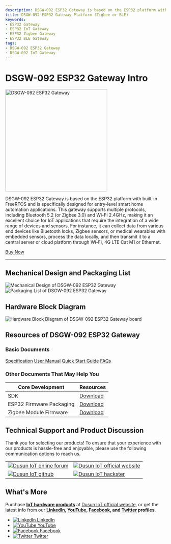 ```yaml
---
description: DSGW-092 ESP32 Gateway is based on the ESP32 platform with built-in FreeRTOS and is specifically designed for entry-level smart home automation applications. This gateway supports multiple protocols, including Bluetooth 5.2 (or Zigbee 3.0), and Wi-Fi 2.4GHz.  
title: DSGW-092 ESP32 Gateway Platform (Zigbee or BLE)  
keywords:
- ESP32 Gateway
- ESP32 IoT Gateway
- ESP32 Zigbee Gateway  
- ESP32 BLE Gateway
tags:
- DSGW-092 ESP32 Gateway
- DSGW-092 IoT Gateway
---
```



# DSGW-092 ESP32 Gateway Intro  

<div style={{ display: 'flex', justifyContent: 'center' }}>
  <img src="https://www.dusuniot.com/wp-content/uploads/2023/07/DSGW-092-front.jpg.webp" alt="DSGW-092 ESP32 Gateway" width="320" height="320" style={{ marginBottom: '20px' }} />
</div>

DSGW-092 ESP32 Gateway is based on the ESP32 platform with built-in FreeRTOS and is specifically designed for entry-level smart home automation applications. This gateway supports multiple protocols, including Bluetooth 5.2 (or Zigbee 3.0) and Wi-Fi 2.4GHz, making it an excellent choice for IoT applications that require the integration of a wide range of devices and sensors. For instance, it can collect data from various end devices like Bluetooth locks, Zigbee sensors, or medical wearables with embedded sensors, process the data locally, and then transmit it to a central server or cloud platform through Wi-Fi, 4G LTE Cat M1 or Ethernet.  

<div style={{ display: 'flex', justifyContent: 'center' }}>
  <a href="https://www.dusuniot.com/product/dsgw-092-esp32-iot-gateway-ble-zigbee/" style={{ display: 'inline-block', backgroundColor: '#F6940B', color: '#ffffff', padding: '10px 20px', textDecoration: 'none', borderRadius: '4px' }}>Buy Now</a>
</div>

***  
## Mechanical Design and Packaging List

<div style={{ display: 'flex', justifyContent: 'center' }}>
  <img src="https://www.dusuniot.com/wp-content/uploads/2022/08/dsgw-090-Dimensions-1024x557.png.webp" alt="Mechanical Design of DSGW-092 ESP32 Gateway" style={{ maxWidth: '50%', height: 'auto', marginRight: '10px' }} />
  <img src="https://www.dusuniot.com/wp-content/uploads/2023/05/dsgw-090-package-list.jpg.webp" alt="Packaging List of DSGW-092 ESP32 Gateway" style={{ maxWidth: '50%', height: 'auto', marginLeft: '10px' }} />
</div>

## Hardware Block Diagram  
![Hardware Block Diagram of DSGW-092 ESP32 Gateway board](https://www.dusuniot.com/wp-content/uploads/2022/08/DSGW-092-1-1024x512.png.webp) 


## Resources of DSGW-092 ESP32 Gateway
### Basic Documents  

<div class="custom-links">
  <a href="https://wiki.dusuniot.com/iot-gateway-hardware/dsgw-092-esp32-gateway/specification">Specification</a>
  <a href="https://wiki.dusuniot.com/iot-gateway-hardware/dsgw-092-esp32-gateway/user-manual">User Manual</a>
  <a href="https://wiki.dusuniot.com/iot-gateway-hardware/dsgw-092-esp32-gateway/quick-start-guide">Quick Start Guide</a>
  <a href="https://wiki.dusuniot.com/iot-gateway-hardware/dsgw-092-esp32-gateway/faqs">FAQs</a> 
</div>

### Other Documents That May Help You  

| Core Development | Resources |
|-----|-----|
| SDK | [Download](https://github.com/espressif/esp-idf.git) |
| ESP32 Firmware Packaging | [Download](https://drive.google.com/file/d/1TzmIk1sC5QvzwAHBlRYzKDigG7_Om6NU/view) |
| Zigbee Module Firmware | [Download](https://drive.google.com/file/d/1YFGbySkt5w2zO-OeXImsmlc0yeIfWEZo/view) |

## Technical Support and Product Discussion

Thank you for selecting our products! To ensure that your experience with our products is hassle-free and enjoyable, please use the following communication options to reach us.   

<table>
  <tr>
    <td>
      <a href="https://community.dusuniot.com/"><img src="https://www.dusuniot.com/wp-content/uploads/2023/10/dusun-iot-online-forum.png" alt="Dusun IoT online forum" style={{ maxWidth: '100%', height: 'auto' }}/></a>
    </td>
    <td>
      <a href="https://www.dusuniot.com/"><img src="https://www.dusuniot.com/wp-content/uploads/2023/10/dusun-iot-official-website.png" alt="Dusun IoT official website" style={{ maxWidth: '100%', height: 'auto' }}/></a>
    </td>
  </tr>
  <tr>
    <td>
      <a href="https://github.com/dusun001/wiki"><img src="https://www.dusuniot.com/wp-content/uploads/2023/10/dusun-iot-github.png" alt="Dusun IoT github" style={{ maxWidth: '100%', height: 'auto' }}/></a>
    </td>
    <td>
      <a href="https://www.hackster.io/dusun-iot/"><img src="https://www.dusuniot.com/wp-content/uploads/2023/10/dusun-iot-hackster.png" alt="Dusun IoT hackster" style={{ maxWidth: '100%', height: 'auto' }}/></a>
    </td>
  </tr>
</table>

## What's More
Purchase **[IoT hardware products](https://www.dusuniot.com/shop/)** at [Dusun IoT official website](https://www.dusuniot.com/), or get the latest info from our **[LinkedIn](https://www.linkedin.com/company/dusun-electron-ltd/), [YouTube](https://www.youtube.com/channel/UCyb4PpqVgvKgC9KpkByZaaQ), [Facebook](https://www.facebook.com/DUSUN-IoT-101398069457701), and [Twitter](https://twitter.com/Dusunelectron) profiles**. 

<ul class="social-media-list">
  <li class="social-media-list-item">
    <a href="https://www.linkedin.com/company/dusun-electron-ltd/">
      <img src="https://www.dusuniot.com/wp-content/uploads/2023/10/dusun-iot-linkedin.png" alt="LinkedIn"/>
      LinkedIn
    </a>
  </li>
  <li class="social-media-list-item">
    <a href="https://www.youtube.com/channel/UCyb4PpqVgvKgC9KpkByZaaQ">
      <img src="https://www.dusuniot.com/wp-content/uploads/2023/10/dusun-iot-youtube.png" alt="YouTube"/>
      YouTube
    </a>
  </li>
  <li class="social-media-list-item">
    <a href="https://www.facebook.com/DUSUN-IoT-101398069457701">
      <img src="https://www.dusuniot.com/wp-content/uploads/2023/10/dusun-iot-facebook.png" alt="Facebook"/>
      Facebook
    </a>
  </li>
  <li class="social-media-list-item">
    <a href="https://twitter.com/Dusunelectron">
      <img src="https://www.dusuniot.com/wp-content/uploads/2023/10/dusun-iot-twitter.png" alt="Twitter"/>
      Twitter
    </a>
  </li>
</ul>
